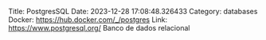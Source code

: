 Title: PostgresSQL
Date: 2023-12-28 17:08:48.326433
Category: databases
Docker: https://hub.docker.com/_/postgres
Link: https://www.postgresql.org/
Banco de dados relacional

